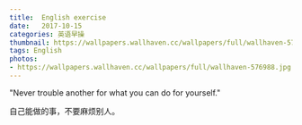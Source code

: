 ```yaml
---
title:  English exercise
date:   2017-10-15
categories: 英语早操
thumbnail: https://wallpapers.wallhaven.cc/wallpapers/full/wallhaven-576988.jpg
tags: English
photos:
- https://wallpapers.wallhaven.cc/wallpapers/full/wallhaven-576988.jpg
---
```


"Never trouble another for what you can do for yourself."
<p>自己能做的事，不要麻烦别人。</p>
